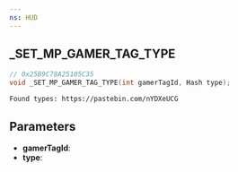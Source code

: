 ```yaml
---
ns: HUD
---
```

## _SET_MP_GAMER_TAG_TYPE

```c
// 0x25B9C78A25105C35
void _SET_MP_GAMER_TAG_TYPE(int gamerTagId, Hash type);
```

```
Found types: https://pastebin.com/nYDXeUCG
```

## Parameters
* **gamerTagId**:
* **type**:
